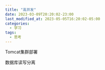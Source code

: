```yaml
---
title: "高并发"
date: 2023-03-09T20:20:02-23:00
last_modified_at: 2023-05-05T16:20:02-05:00
categories:
  - 学习
tags:
  - 思考
---
```


Tomcat集群部署

数据库读写分离
